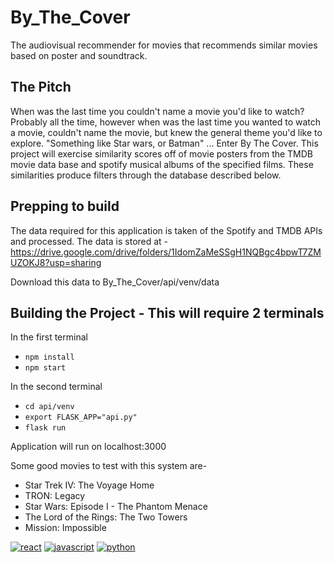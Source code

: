 # By_The_Cover
The audiovisual recommender for movies that recommends similar movies based on poster and soundtrack.

## The Pitch
When was the last time you couldn't name a movie you'd like to watch? Probably all the time, however when was the last time you wanted to watch a movie, couldn't name the movie, but knew the general theme you'd like to explore. "Something like Star wars, or Batman" ... Enter By The Cover. This project will exercise similarity scores off of movie posters from the TMDB movie data base and spotify musical albums of the specified films. These similarities produce filters through the database described below.

## Prepping to build

The data required for this application is taken of the Spotify and TMDB APIs and processed.
The data is stored at -
https://drive.google.com/drive/folders/1IdomZaMeSSgH1NQBgc4bpwT7ZMUZOKJ8?usp=sharing

Download this data to By_The_Cover/api/venv/data


## Building the Project - This will require 2 terminals

In the first terminal
- `npm install`
- `npm start`

In the second terminal
- `cd api/venv`
- `export FLASK_APP="api.py"`
- `flask run`

Application will run on localhost:3000

Some good movies to test with this system are-
  * Star Trek IV: The Voyage Home
  * TRON: Legacy
  * Star Wars: Episode I - The Phantom Menace
  * The Lord of the Rings: The Two Towers
  * Mission: Impossible

[![react](https://img.shields.io/badge/React-20232A?style=for-the-badge&logo=react&logoColor=61DAFB)](https://img.shields.io/badge/React-20232A?style=for-the-badge&logo=react&logoColor=61DAFB)
[![javascript](https://img.shields.io/badge/JavaScript-F7DF1E?style=for-the-badge&logo=javascript&logoColor=black)](https://img.shields.io/badge/JavaScript-F7DF1E?style=for-the-badge&logo=javascript&logoColor=black)
[![python](https://img.shields.io/badge/Python-3776AB?style=for-the-badge&logo=python&logoColor=white)](https://img.shields.io/badge/Python-3776AB?style=for-the-badge&logo=python&logoColor=white)
